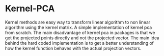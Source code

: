 # Kernel-PCA
Kernel methods are easy way to transform linear algorithm to non linear algorithm using the kernel matrix.
A simple implementation of kernel pca from scratch. 
The main disadvantage of kernel pca in packages is that we get the projected points directly and not the projected vector.
The main idea behind the hard coded implementation is to get a better understanding of how the kernel function behaves with the actual projection vectors.
